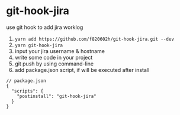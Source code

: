 # git-hook-jira

use git hook to add jira worklog

1. `yarn add https://github.com/f820602h/git-hook-jira.git --dev`
2. `yarn git-hook-jira`
3. input your jira username & hostname
4. write some code in your project
5. git push by using command-line
6. add package.json script, if will be executed after install
```
// package.json
{
  "scripts": {
    "postinstall": "git-hook-jira"
  }
}
```
